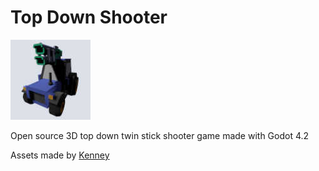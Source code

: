 # Top Down Shooter

![icon.jpg](icon.jpg)

Open source 3D top down twin stick shooter game made with Godot 4.2

Assets made by [Kenney](https://kenney.nl/)
